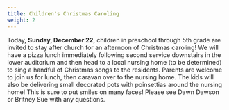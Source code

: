 ```yaml
---
title: Children's Christmas Caroling
weight: 2
---
```


Today, **Sunday, December 22**, children in preschool through 5th grade are invited to stay after church for an afternoon of Christmas caroling! We will have a pizza lunch immediately following second service downstairs in the lower auditorium and then head to a local nursing home (to be determined) to sing a handful of Christmas songs to the residents. Parents are welcome to join us for lunch, then caravan over to the nursing home. The kids will also be delivering small decorated pots with poinsettias around the nursing home! This is sure to put smiles on many faces! Please see Dawn Dawson or Britney Sue with any questions.